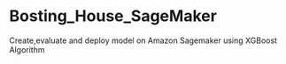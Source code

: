 # Bosting_House_SageMaker
Create,evaluate and deploy model on Amazon Sagemaker using XGBoost Algorithm
